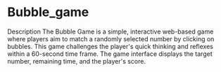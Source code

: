 # Bubble_game
Description The Bubble Game is a simple, interactive web-based game where players aim to match a randomly selected number by clicking on bubbles. This game challenges the player's quick thinking and reflexes within a 60-second time frame. The game interface displays the target number, remaining time, and the player's score.
